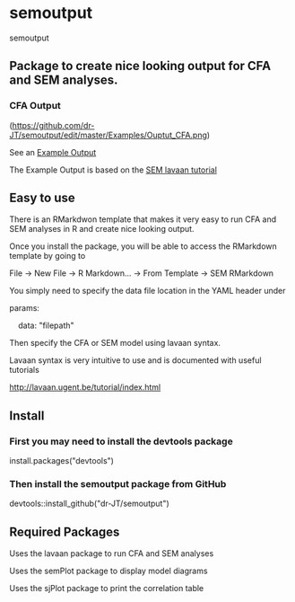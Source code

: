 # semoutput
semoutput

## Package to create nice looking output for CFA and SEM analyses.

### CFA Output

(https://github.com/dr-JT/semoutput/edit/master/Examples/Ouptut_CFA.png)

See an [Example Output](http://englelab.gatech.edu/R/Example_semoutput.html)

The Example Output is based on the [SEM lavaan tutorial](http://lavaan.ugent.be/tutorial/sem.html)

## Easy to use

There is an RMarkdwon template that makes it very easy to run CFA and SEM analyses in R and create nice looking output.

Once you install the package, you will be able to access the RMarkdown template by going to

File -> New File -> R Markdown... -> From Template -> SEM RMarkdown

You simply need to specify the data file location in the YAML header under 

params:

&nbsp;&nbsp;&nbsp; data: "filepath"
  
Then specify the CFA or SEM model using lavaan syntax. 

Lavaan syntax is very intuitive to use and is documented with useful tutorials

http://lavaan.ugent.be/tutorial/index.html


## Install

### First you may need to install the devtools package

install.packages("devtools")

### Then install the semoutput package from GitHub

devtools::install_github("dr-JT/semoutput")

## Required Packages

Uses the lavaan package to run CFA and SEM analyses

Uses the semPlot package to display model diagrams

Uses the sjPlot package to print the correlation table
